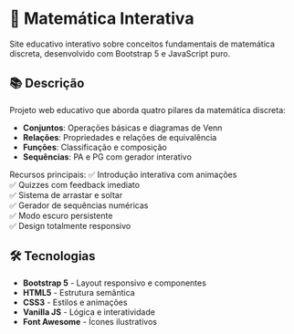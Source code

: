 # 🧮 Matemática Interativa

Site educativo interativo sobre conceitos fundamentais de matemática discreta, desenvolvido com Bootstrap 5 e JavaScript puro.

## 📚 Descrição

Projeto web educativo que aborda quatro pilares da matemática discreta:
- **Conjuntos**: Operações básicas e diagramas de Venn
- **Relações**: Propriedades e relações de equivalência
- **Funções**: Classificação e composição
- **Sequências**: PA e PG com gerador interativo

Recursos principais:
✅ Introdução interativa com animações  
✅ Quizzes com feedback imediato  
✅ Sistema de arrastar e soltar  
✅ Gerador de sequências numéricas  
✅ Modo escuro persistente  
✅ Design totalmente responsivo  

## 🛠 Tecnologias

- **Bootstrap 5** - Layout responsivo e componentes
- **HTML5** - Estrutura semântica
- **CSS3** - Estilos e animações
- **Vanilla JS** - Lógica e interatividade
- **Font Awesome** - Ícones ilustrativos
